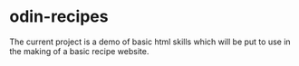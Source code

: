 # odin-recipes
The current project is a demo of basic html skills which will be put to use in the making of a basic recipe website.